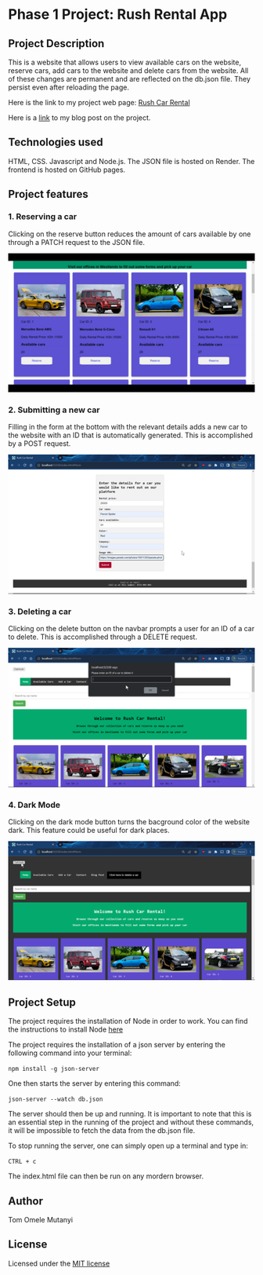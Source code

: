 
# Phase 1 Project: Rush Rental App

## Project Description

This is a website that allows users to view available cars on the website, reserve cars, add cars to the website and delete cars from the website.
All of these changes are permanent and are reflected on the db.json file. They persist even after reloading the page.

Here is the link to my project web page: [Rush Car Rental](https://tomutanyi.github.io/phase-1-project/)

Here is a [link](https://medium.com/@tomutanyi/my-moringa-school-phase-1-project-6a91ccd49a72) to my blog post on the project.

## Technologies used

HTML, CSS.
Javascript and Node.js.
The JSON file is hosted on Render.
The frontend is hosted on GitHub pages.

## Project features

### 1. Reserving a car

Clicking on the reserve button reduces the amount of cars available by one through a PATCH request to the JSON file.

![Alt text](/images/vlc_fZAm2hSHiK.png)

### 2. Submitting a new car

Filling in the form at the bottom with the relevant details adds a new car to the website with an ID that is automatically generated.
This is accomplished by a POST request.

![Alt text](/images/chrome_w1i2XndiNn.png)

### 3. Deleting a car

Clicking on the delete button on the navbar prompts a user for an ID of a car to delete.
This is accomplished through a DELETE request.

![Alt text](/images/chrome_5lje6lm0ct.png)

### 4. Dark Mode

Clicking on the dark mode button turns the bacground color of the website dark. This feature could be useful for dark places.

![Alt text](chrome_H4hLgqneyy.png)



## Project Setup

The project requires the installation of Node in order to work. You can find the instructions to install Node [here](https://nodejs.org/en)

The project requires the installation of a json server by entering the following command into your terminal:

`npm install -g json-server`

One then starts the server by entering this command:

`json-server --watch db.json`

The server should then be up and running. It is important to note that this is an essential step in the running of the project and without these commands, it will be impossible to fetch the data from the db.json file.

To stop running the server, one can simply open up a terminal and type in:

`CTRL + c`

The index.html file can then be run on any mordern browser.

## Author

Tom Omele Mutanyi

## License

Licensed under the [MIT license](LICENSE)
